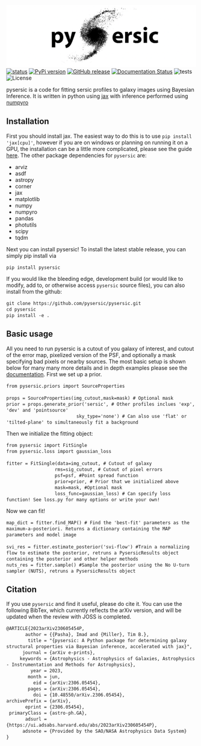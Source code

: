 ![pysersic logo featuring a spiral s-galaxy as the S](misc/pysersic.png)
[![status](https://joss.theoj.org/papers/4214c6e588774490458e34630e8052c1/status.svg)](https://joss.theoj.org/papers/4214c6e588774490458e34630e8052c1)
[![PyPi version](https://img.shields.io/pypi/v/pysersic?color=blue)](https://pypi.org/project/pysersic)
[![GitHub release](https://img.shields.io/github/v/release/pysersic/pysersic)](https://github.com/pysersic/pysersic/releases/)
[![Documentation Status](https://readthedocs.org/projects/pysersic/badge/?version=latest)](https://pysersic.readthedocs.io/en/latest/?badge=latest)
![tests](https://github.com/pysersic/pysersic/actions/workflows/pytest.yml/badge.svg)
![License](https://img.shields.io/badge/license-MIT-blue)

pysersic is a code for fitting sersic profiles to galaxy images using Bayesian Inference. It is written in python using [jax](https://github.com/google/jax) with inference performed using [numpyro](https://github.com/pyro-ppl/numpyro)

## Installation

First you should install jax. The easiest way to do this is to use ``` pip install 'jax[cpu]' ```, however if you are on windows or planning on running it on a GPU, the installation can be a little more complicated, please see the guide [here](https://github.com/google/jax#installation). The other package dependencies for ```pysersic``` are:
- arviz
- asdf
- astropy
- corner
- jax
- matplotlib
- numpy
- numpyro
- pandas
- photutils
- scipy
- tqdm

Next you can install pysersic! To install the latest stable release, you can simply pip install via 

```
pip install pysersic
```
If you would like the bleeding edge, development build (or would like to modify, add to, or otherwise access ```pysersic``` source files), you can also install from the github:

```
git clone https://github.com/pysersic/pysersic.git
cd pysersic
pip install -e .
```

## Basic usage

All you need to run pysersic is a cutout of you galaxy of interest, and cutout of the error map, pixelized version of the PSF, and optionally a mask specifying bad pixels or nearby sources. The most basic setup is shown below for many many more details and in depth examples please see the [documentation](https://pysersic.readthedocs.io/en/latest/). First we set up a prior.

```
from pysersic.priors import SourceProperties

props = SourceProperties(img_cutout,mask=mask) # Optional mask
prior = props.generate_prior('sersic', # Other profiles inclues 'exp', 'dev' and 'pointsource'
                          sky_type='none') # Can also use 'flat' or 'tilted-plane' to simultaneously fit a background
```
Then we initialize the fitting object:

```
from pysersic import FitSingle
from pysersic.loss import gaussian_loss

fitter = FitSingle(data=img_cutout, # Cutout of galaxy 
                  rms=sig_cutout, # Cutout of pixel errors
                  psf=psf, #Point spread function
                  prior=prior, # Prior that we initialized above
                  mask=mask, #Optional mask
                  loss_func=gaussian_loss) # Can specify loss function! See loss.py for many options or write your own!
```

Now we can fit!

```
map_dict = fitter.find_MAP() # Find the 'best-fit' parameters as the maximum-a-posteriori. Returns a dictionary containing the MAP parameters and model image

svi_res = fitter.estimate_posterior('svi-flow') #Train a normalizing flow to estimate the posterior, retruns a PysersicResults object containing the posterior and other helper methods
nuts_res = fitter.sample() #Sample the posterior using the No U-turn sampler (NUTS), retruns a PysersicResults object
```

## Citation
If you use ```pysersic``` and find it useful, please do cite it. You can use the following BibTex, which currently reflects the arXiv version, and will be updated when the review with JOSS is completed. 

```
@ARTICLE{2023arXiv230605454P,
       author = {{Pasha}, Imad and {Miller}, Tim B.},
        title = "{pysersic: A Python package for determining galaxy structural properties via Bayesian inference, accelerated with jax}",
      journal = {arXiv e-prints},
     keywords = {Astrophysics - Astrophysics of Galaxies, Astrophysics - Instrumentation and Methods for Astrophysics},
         year = 2023,
        month = jun,
          eid = {arXiv:2306.05454},
        pages = {arXiv:2306.05454},
          doi = {10.48550/arXiv.2306.05454},
archivePrefix = {arXiv},
       eprint = {2306.05454},
 primaryClass = {astro-ph.GA},
       adsurl = {https://ui.adsabs.harvard.edu/abs/2023arXiv230605454P},
      adsnote = {Provided by the SAO/NASA Astrophysics Data System}
}
```
